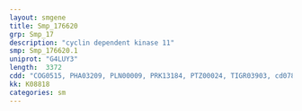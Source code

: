 ```yaml
---
layout: smgene
title: Smp_176620
grp: Smp_17
description: "cyclin dependent kinase 11"
smp: Smp_176620.1
uniprot: "G4LUY3"
length:  3372
cdd: "COG0515, PHA03209, PLN00009, PRK13184, PTZ00024, TIGR03903, cd07843, cl21453, pfam00069, smart00220"
kk: K08818
categories: sm
---
```

